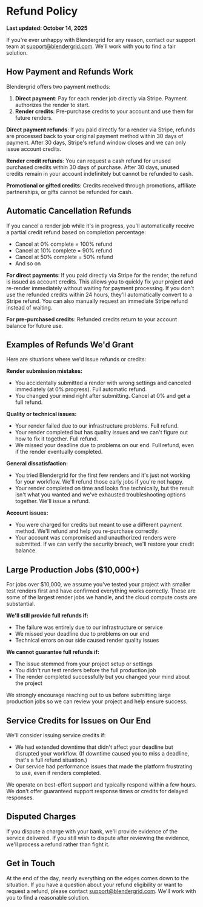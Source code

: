 # Refund Policy

**Last updated: October 14, 2025**

If you're ever unhappy with Blendergrid for any reason, contact our support team at support@blendergrid.com. We'll work with you to find a fair solution.

## How Payment and Refunds Work

Blendergrid offers two payment methods:

1. **Direct payment**: Pay for each render job directly via Stripe. Payment authorizes the render to start.
2. **Render credits**: Pre-purchase credits to your account and use them for future renders.

**Direct payment refunds**: If you paid directly for a render via Stripe, refunds are processed back to your original payment method within 30 days of payment. After 30 days, Stripe's refund window closes and we can only issue account credits.

**Render credit refunds**: You can request a cash refund for unused purchased credits within 30 days of purchase. After 30 days, unused credits remain in your account indefinitely but cannot be refunded to cash.

**Promotional or gifted credits**: Credits received through promotions, affiliate partnerships, or gifts cannot be refunded for cash.

## Automatic Cancellation Refunds

If you cancel a render job while it's in progress, you'll automatically receive a partial credit refund based on completion percentage:

- Cancel at 0% complete = 100% refund
- Cancel at 10% complete = 90% refund
- Cancel at 50% complete = 50% refund
- And so on

**For direct payments**: If you paid directly via Stripe for the render, the refund is issued as account credits. This allows you to quickly fix your project and re-render immediately without waiting for payment processing. If you don't use the refunded credits within 24 hours, they'll automatically convert to a Stripe refund. You can also manually request an immediate Stripe refund instead of waiting.

**For pre-purchased credits**: Refunded credits return to your account balance for future use.

## Examples of Refunds We'd Grant

Here are situations where we'd issue refunds or credits:

**Render submission mistakes:**

- You accidentally submitted a render with wrong settings and canceled immediately (at 0% progress). Full automatic refund.
- You changed your mind right after submitting. Cancel at 0% and get a full refund.

**Quality or technical issues:**

- Your render failed due to our infrastructure problems. Full refund.
- Your render completed but has quality issues and we can't figure out how to fix it together. Full refund.
- We missed your deadline due to problems on our end. Full refund, even if the render eventually completed.

**General dissatisfaction:**

- You tried Blendergrid for the first few renders and it's just not working for your workflow. We'll refund those early jobs if you're not happy.
- Your render completed on time and looks fine technically, but the result isn't what you wanted and we've exhausted troubleshooting options together. We'll issue a refund.

**Account issues:**

- You were charged for credits but meant to use a different payment method. We'll refund and help you re-purchase correctly.
- Your account was compromised and unauthorized renders were submitted. If we can verify the security breach, we'll restore your credit balance.

## Large Production Jobs ($10,000+)

For jobs over $10,000, we assume you've tested your project with smaller test renders first and have confirmed everything works correctly. These are some of the largest render jobs we handle, and the cloud compute costs are substantial.

**We'll still provide full refunds if:**

- The failure was entirely due to our infrastructure or service
- We missed your deadline due to problems on our end
- Technical errors on our side caused render quality issues

**We cannot guarantee full refunds if:**

- The issue stemmed from your project setup or settings
- You didn't run test renders before the full production job
- The render completed successfully but you changed your mind about the project

We strongly encourage reaching out to us before submitting large production jobs so we can review your project and help ensure success.

## Service Credits for Issues on Our End

We'll consider issuing service credits if:

- We had extended downtime that didn't affect your deadline but disrupted your workflow. (If downtime caused you to miss a deadline, that's a full refund situation.)
- Our service had performance issues that made the platform frustrating to use, even if renders completed.

We operate on best-effort support and typically respond within a few hours. We don't offer guaranteed support response times or credits for delayed responses.

## Disputed Charges

If you dispute a charge with your bank, we'll provide evidence of the service delivered. If you still wish to dispute after reviewing the evidence, we'll process a refund rather than fight it.

## Get in Touch

At the end of the day, nearly everything on the edges comes down to the situation. If you have a question about your refund eligibility or want to request a refund, please contact support@blendergrid.com. We'll work with you to find a reasonable solution.
